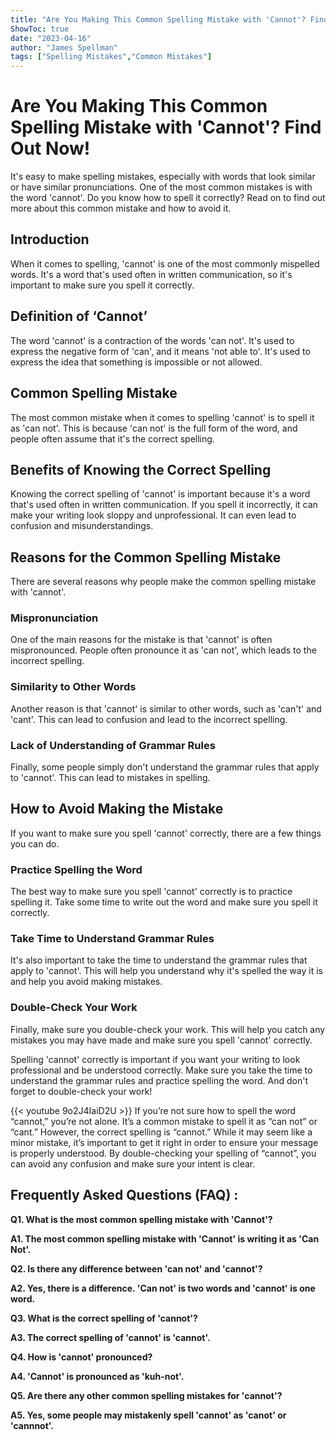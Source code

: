 ```yaml
---
title: "Are You Making This Common Spelling Mistake with 'Cannot'? Find Out Now!"
ShowToc: true 
date: "2023-04-16"
author: "James Spellman" 
tags: ["Spelling Mistakes","Common Mistakes"]
---
```

# Are You Making This Common Spelling Mistake with 'Cannot'? Find Out Now!
It's easy to make spelling mistakes, especially with words that look similar or have similar pronunciations. One of the most common mistakes is with the word 'cannot'. Do you know how to spell it correctly? Read on to find out more about this common mistake and how to avoid it.

## Introduction
When it comes to spelling, 'cannot' is one of the most commonly mispelled words. It's a word that's used often in written communication, so it's important to make sure you spell it correctly. 

## Definition of ‘Cannot’
The word 'cannot' is a contraction of the words 'can not'. It's used to express the negative form of 'can', and it means 'not able to'. It's used to express the idea that something is impossible or not allowed. 

## Common Spelling Mistake
The most common mistake when it comes to spelling 'cannot' is to spell it as 'can not'. This is because 'can not' is the full form of the word, and people often assume that it's the correct spelling.

## Benefits of Knowing the Correct Spelling
Knowing the correct spelling of 'cannot' is important because it's a word that's used often in written communication. If you spell it incorrectly, it can make your writing look sloppy and unprofessional. It can even lead to confusion and misunderstandings.

## Reasons for the Common Spelling Mistake
There are several reasons why people make the common spelling mistake with 'cannot'. 

### Mispronunciation
One of the main reasons for the mistake is that 'cannot' is often mispronounced. People often pronounce it as 'can not', which leads to the incorrect spelling.

### Similarity to Other Words
Another reason is that 'cannot' is similar to other words, such as 'can't' and 'cant'. This can lead to confusion and lead to the incorrect spelling.

### Lack of Understanding of Grammar Rules
Finally, some people simply don't understand the grammar rules that apply to 'cannot'. This can lead to mistakes in spelling.

## How to Avoid Making the Mistake
If you want to make sure you spell 'cannot' correctly, there are a few things you can do. 

### Practice Spelling the Word
The best way to make sure you spell 'cannot' correctly is to practice spelling it. Take some time to write out the word and make sure you spell it correctly.

### Take Time to Understand Grammar Rules
It's also important to take the time to understand the grammar rules that apply to 'cannot'. This will help you understand why it's spelled the way it is and help you avoid making mistakes.

### Double-Check Your Work
Finally, make sure you double-check your work. This will help you catch any mistakes you may have made and make sure you spell 'cannot' correctly.

Spelling 'cannot' correctly is important if you want your writing to look professional and be understood correctly. Make sure you take the time to understand the grammar rules and practice spelling the word. And don't forget to double-check your work!

{{< youtube 9o2J4IaiD2U >}} 
If you’re not sure how to spell the word “cannot,” you’re not alone. It’s a common mistake to spell it as “can not” or “cant.” However, the correct spelling is “cannot.” While it may seem like a minor mistake, it’s important to get it right in order to ensure your message is properly understood. By double-checking your spelling of “cannot”, you can avoid any confusion and make sure your intent is clear.

## Frequently Asked Questions (FAQ) :
**Q1. What is the most common spelling mistake with 'Cannot'?**

**A1. The most common spelling mistake with 'Cannot' is writing it as 'Can Not'.**

**Q2. Is there any difference between 'can not' and 'cannot'?**

**A2. Yes, there is a difference. 'Can not' is two words and 'cannot' is one word.**

**Q3. What is the correct spelling of 'cannot'?**

**A3. The correct spelling of 'cannot' is 'cannot'.**

**Q4. How is 'cannot' pronounced?**

**A4. 'Cannot' is pronounced as 'kuh-not'.**

**Q5. Are there any other common spelling mistakes for 'cannot'?**

**A5. Yes, some people may mistakenly spell 'cannot' as 'canot' or 'cannnot'.**





